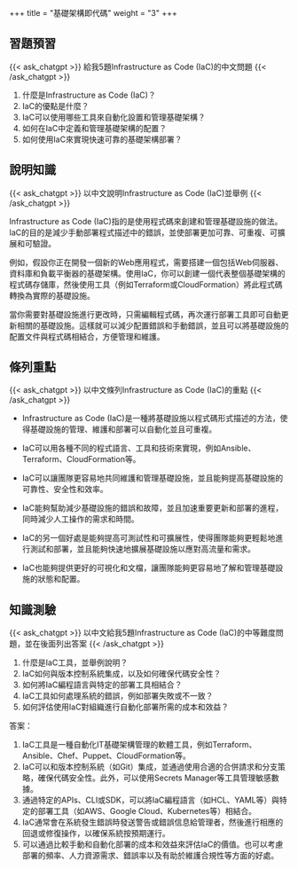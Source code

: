 +++
title = "基礎架構即代碼"
weight = "3"
+++
## 習題預習
{{< ask_chatgpt >}}
給我5題Infrastructure as Code (IaC)的中文問題
{{< /ask_chatgpt >}}

1. 什麼是Infrastructure as Code (IaC)？
2. IaC的優點是什麼？
3. IaC可以使用哪些工具來自動化設置和管理基礎架構？
4. 如何在IaC中定義和管理基礎架構的配置？
5. 如何使用IaC來實現快速可靠的基礎架構部署？   

## 說明知識
{{< ask_chatgpt >}}
以中文說明Infrastructure as Code (IaC)並舉例
{{< /ask_chatgpt >}}

Infrastructure as Code (IaC)指的是使用程式碼來創建和管理基礎設施的做法。IaC的目的是減少手動部署程式描述中的錯誤，並使部署更加可靠、可重複、可擴展和可驗證。

例如，假設你正在開發一個新的Web應用程式，需要搭建一個包括Web伺服器、資料庫和負載平衡器的基礎架構。使用IaC，你可以創建一個代表整個基礎架構的程式碼存儲庫，然後使用工具（例如Terraform或CloudFormation）將此程式碼轉換為實際的基礎設施。

當你需要對基礎設施進行更改時，只需編輯程式碼，再次運行部署工具即可自動更新相關的基礎設施。這樣就可以減少配置錯誤和手動錯誤，並且可以將基礎設施的配置文件與程式碼相結合，方便管理和維護。   

## 條列重點
{{< ask_chatgpt >}}
以中文條列Infrastructure as Code (IaC)的重點
{{< /ask_chatgpt >}}

- Infrastructure as Code (IaC)是一種將基礎設施以程式碼形式描述的方法，使得基礎設施的管理、維護和部署可以自動化並且可重複。

- IaC可以用各種不同的程式語言、工具和技術來實現，例如Ansible、Terraform、CloudFormation等。

- IaC可以讓團隊更容易地共同維護和管理基礎設施，並且能夠提高基礎設施的可靠性、安全性和效率。

- IaC能夠幫助減少基礎設施的錯誤和故障，並且加速重要更新和部署的進程，同時減少人工操作的需求和時間。

- IaC的另一個好處是能夠提高可測試性和可擴展性，使得團隊能夠更輕鬆地進行測試和部署，並且能夠快速地擴展基礎設施以應對高流量和需求。

- IaC也能夠提供更好的可視化和文檔，讓團隊能夠更容易地了解和管理基礎設施的狀態和配置。   

## 知識測驗
{{< ask_chatgpt >}}
以中文給我5題Infrastructure as Code (IaC)的中等難度問題，並在後面列出答案
{{< /ask_chatgpt >}}

1. 什麼是IaC工具，並舉例說明？
2. IaC如何與版本控制系統集成，以及如何確保代碼安全性？
3. 如何將IaC編程語言與特定的部署工具相結合？
4. IaC工具如何處理系統的錯誤，例如部署失敗或不一致？
5. 如何評估使用IaC對組織進行自動化部署所需的成本和效益？

答案：
1. IaC工具是一種自動化IT基礎架構管理的軟體工具，例如Terraform、Ansible、Chef、Puppet、CloudFormation等。
2. IaC可以和版本控制系統（如Git）集成，並通過使用合適的合併請求和分支策略，確保代碼安全性。此外，可以使用Secrets Manager等工具管理敏感數據。
3. 通過特定的APIs、CLI或SDK，可以將IaC編程語言（如HCL、YAML等）與特定的部署工具（如AWS、Google Cloud、Kubernetes等）相結合。
4. IaC通常會在系統發生錯誤時發送警告或錯誤信息給管理者，然後進行相應的回退或修復操作，以確保系統按預期運行。
5. 可以通過比較手動和自動化部署的成本和效益來評估IaC的價值。也可以考慮部署的頻率、人力資源需求、錯誤率以及有助於維護合規性等方面的好處。   

